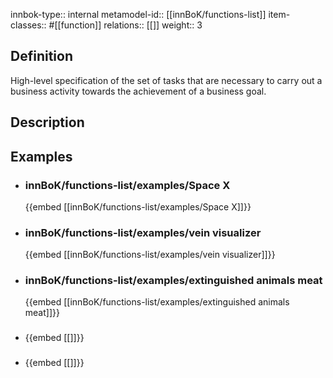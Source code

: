 
innbok-type:: internal
metamodel-id:: [[innBoK/functions-list]]
item-classes:: #[[function]]
relations:: [[]]
weight:: 3

## Definition
High-level specification of the set of tasks that are necessary to carry out a business activity towards the achievement of a business goal.
## Description
## Examples
- ### innBoK/functions-list/examples/Space X
	{{embed [[innBoK/functions-list/examples/Space X]]}}
- ### innBoK/functions-list/examples/vein visualizer
	{{embed [[innBoK/functions-list/examples/vein visualizer]]}}
- ### innBoK/functions-list/examples/extinguished animals meat
	{{embed [[innBoK/functions-list/examples/extinguished animals meat]]}}
- ### 
	{{embed [[]]}}
- ### 
	{{embed [[]]}}


